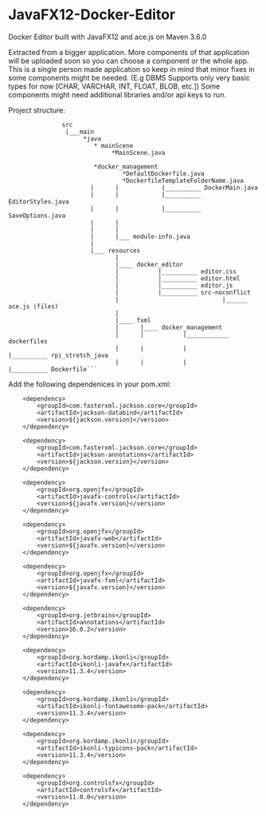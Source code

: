# JavaFX12-Docker-Editor
Docker Editor built with JavaFX12 and ace.js on Maven 3.6.0  

Extracted from a bigger application. More components of that application will be uploaded soon so you can choose a component or the whole app. This is a single person made application so keep in mind that minor fixes in some components might be needed. (E.g DBMS Supports only very basic types for now [CHAR, VARCHAR, INT, FLOAT, BLOB,
etc.]) Some components might need additional libraries and/or api keys to run.


Project structure:

                   src
                    |___main
                         *java
                            * mainScene
                                 *MainScene.java
                                 
                            *docker_management
                                    *DefaultDockerfile.java
                                    *DockerfileTemplateFolderName.java
                           |      |            |__________ DockerMain.java
                           |      |            |__________ EditorStyles.java
                           |      |            |__________ SaveOptions.java
                           |      |
                           |      |
                           |      |___ module-info.java
                           |
                           |___ resources
                                  |
                                  |____ docker_editor
                                  |           |__________ editor.css
                                  |           |__________ editor.html
                                  |           |__________ editor.js
                                  |           |__________ src-noconflict
                                  |                             |______ ace.js (files)
                                  |
                                  |____ fxml
                                  |      |____ docker_management
                                  |      |           |____________ dockerfiles
                                  |      |           |                 |__________ rpi_stretch_java
                                  |      |           |                                     |__________ Dockerfile```



Add the following dependenices in your pom.xml: 

        <dependency>
            <groupId>com.fasterxml.jackson.core</groupId>
            <artifactId>jackson-databind</artifactId>
            <version>${jackson.version}</version>
        </dependency>

        <dependency>
            <groupId>com.fasterxml.jackson.core</groupId>
            <artifactId>jackson-annotations</artifactId>
            <version>${jackson.version}</version>
        </dependency>

        <dependency>
            <groupId>org.openjfx</groupId>
            <artifactId>javafx-controls</artifactId>
            <version>${javafx.version}</version>
        </dependency>

        <dependency>
            <groupId>org.openjfx</groupId>
            <artifactId>javafx-web</artifactId>
            <version>${javafx.version}</version>
        </dependency>

        <dependency>
            <groupId>org.openjfx</groupId>
            <artifactId>javafx-fxml</artifactId>
            <version>${javafx.version}</version>
        </dependency>

        <dependency>
            <groupId>org.jetbrains</groupId>
            <artifactId>annotations</artifactId>
            <version>16.0.2</version>
        </dependency>

        <dependency>
            <groupId>org.kordamp.ikonli</groupId>
            <artifactId>ikonli-javafx</artifactId>
            <version>11.3.4</version>
        </dependency>

        <dependency>
            <groupId>org.kordamp.ikonli</groupId>
            <artifactId>ikonli-fontawesome-pack</artifactId>
            <version>11.3.4</version>
        </dependency>

        <dependency>
            <groupId>org.kordamp.ikonli</groupId>
            <artifactId>ikonli-typicons-pack</artifactId>
            <version>11.3.4</version>
        </dependency>

        <dependency>
            <groupId>org.controlsfx</groupId>
            <artifactId>controlsfx</artifactId>
            <version>11.0.0</version>
        </dependency>
